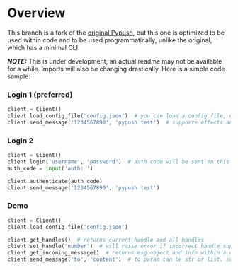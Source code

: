 # Overview
This branch is a fork of the [original Pypush](https://github.com/beeper/pypush), but this one is optimized to be used
within code and to be used programmatically, unlike the original, which has a minimal CLI.

***NOTE:*** This is under development, an actual readme may not be available for a while. Imports will also be changing
drastically. Here is a simple code sample:

### Login 1 (preferred)
```python
client = Client()
client.load_config_file('config.json')  # you can load a config file, or supply a dict when the obj is first init.
client.send_message('1234567890', 'pypush test')  # supports effects and handles
```

### Login 2
```python
client = Client()
client.login('username', 'password')  # auth code will be sent on this line.
auth_code = input('auth: ')

client.authenticate(auth_code)
client.send_message('1234567890', 'pypush test')
```

### Demo
```python
client = Client()
client.load_config_file('config.json')

client.get_handles()  # returns current handle and all handles
client.set_handle('number')  # will raise error if incorrect handle supplied
client.get_incoming_message()  # returns msg object and info within a dict
client.send_message('to', 'content')  # to param can be str or list. supports effects
```